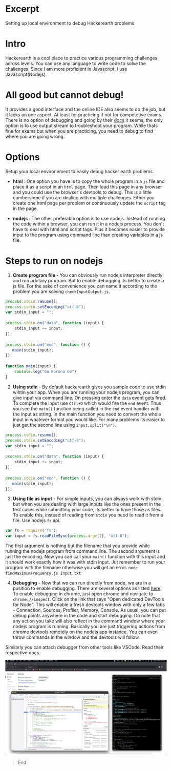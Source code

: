 # Excerpt
Setting up local environment to debug Hackerearth problems.

# Intro
Hackerearth is a cool place to practice various programming challenges across levels. You can use any language to write code to solve the challenges. Since I am more proficient in Javascript, I use Javascript(Nodejs).

# All good but cannot debug!
It provides a good interface and the online IDE also seems to do the job, but it lacks on one aspect. At least for practicing if not for competetive exams. There is no option of debugging and going by their [docs](https://support.hackerrank.com/hc/en-us/articles/360014793674-Debugging-a-complete-program) it seems, the only option is to use output stream to troubleshoot your program. While thats fine for exams but when you are practicing, you need to debug to find where you are going wrong.

# Options
Setup your local environement to easily debug hacker earth problems.

* **html** : One option you have is to copy the whole program in a `js` file and place it as a script in an `html` page. Then load this page in any browser and you could use the browser's devtools to debug. This is a little cumbersome if you are dealing with multiple challenges. Either you create one html page per problem or continuously update the `script` tag in the page.

* **nodejs** : The other preferable option is to use nodejs. Instead of running the code within a browser, you can run it in a nodejs process. You don't have to deal with html and script tags. Plus it becomes easier to provide input to the program using command line than creating variables in a js file.

# Steps to run on nodejs
1. **Create program file** - You can obviously run nodejs interpreter directly and run arbitary program. But to enable debugging its better to create a js file. For the sake of convenience you can name it according to the problem you are solving `checkInputOutput.js`.
```js
process.stdin.resume();
process.stdin.setEncoding("utf-8");
var stdin_input = "";

process.stdin.on("data", function (input) {
    stdin_input += input; 
});

process.stdin.on("end", function () {
   main(stdin_input);
});

function main(input) {
    console.log("Go Korona Go")
}
```

2. **Using stdin** - By default hackerearth gives you sample code to use stdin wihtin your app. When you are running your nodejs program, you can give input via command line. On pressing enter the `data` event gets fired. To complete the input use `Ctrl+D` which would fire the `end` event. Thus you see the `main()` function being called in the `end` event handler with the input as string. In the main function you need to convert the whole input in whatever format you would like. For many problems its easier to just get the second line using `input.split("\n")`.
```js
process.stdin.resume();
process.stdin.setEncoding("utf-8");
var stdin_input = "";

process.stdin.on("data", function (input) {
    stdin_input += input;
});

process.stdin.on("end", function () {
   main(stdin_input);
});
```

3. **Using file as input** - For simple inputs, you can always work with stdin, but when you are dealing with large inputs like the ones present in the test cases while submitting your code, its better to have those as files. To enable this, instead of reading from `stdin` you need to read it from a file. Use nodejs `fs` api.
```js
var fs = require('fs');
var input = fs.readFileSync(process.argv[2], "utf-8");
```
The first argument is nothing but the filename that you provide while running the nodejs program from command line. The second argument is just the encoding.
Now you can call your `main()` function with this input and it should work exactly how it was with stdin input. Jut remember to run your program with the filename otherwise you will get an error.
`node findMaximumFrequency.js input.txt`

4. **Debugging** - Now that we can run directly from node, we are in a position to enable debugging. There are several options as listed [here](https://nodejs.org/en/docs/guides/debugging-getting-started/#inspector-clients).
To enable debugging in chrome, just open chrome and navigate to `chrome://inspect`. Click on the link that says "Open dedicated DevTools for Node". This will enable a fresh devtools window with only a few tabs - Connection, Sources, Profiler, Memory, Console. As usual, you can put debug points anywhere in the code and start debugging. Do note that any action you take will also reflect in the command window where your nodejs program is running. Basically you are just triggering actions from chrome devtools remotely on the nodejs app instance. You can even throw commands in the window and the devtools will follow.

Similarly you can attach debugger from other tools like VSCode. Read their respective docs.

![debugging-nodejs-chrome](./images/hackerearth-environment-setup/debugging-nodejs-chrome.png)

> End
















